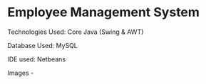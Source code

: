 # Employee Management System

Technologies Used: Core Java (Swing & AWT)

Database Used: MySQL

IDE used: Netbeans

Images - 

